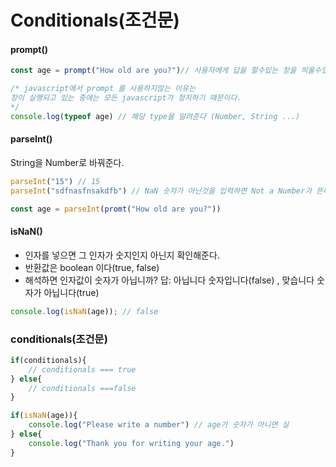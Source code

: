 # Conditionals\(조건문\)

#### prompt\(\)

```javascript
const age = prompt("How old are you?")// 사용자에게 답을 할수있는 창을 띄울수있다.

/* javascript에서 prompt 를 사용하지않는 이유는 
창이 실행되고 있는 중에는 모든 javascript가 정지하기 때문이다. 
*/
console.log(typeof age) // 해당 type을 알려준다 (Number, String ...)
```

#### parseInt\(\)

String을 Number로 바꿔준다.

```javascript
parseInt("15") // 15 
parseInt("sdfnasfnsakdfb") // NaN 숫자가 아닌것을 입력하면 Not a Number가 뜬다.
```

```javascript
const age = parseInt(promt("How old are you?"))
```

#### isNaN\(\)

* 인자를 넣으면 그 인자가 숫지인지 아닌지 확인해준다.
* 반환값은 boolean 이다\(true, false\)
* 해석하면 인자값이 숫자가 아닙니까? 답: 아닙니다 숫자입니다\(false\) , 맞습니다 숫자가 아닙니다\(true\)

```javascript
console.log(isNaN(age)); // false 
```

### conditionals\(조건문\)

```javascript
if(conditionals){
    // conditionals === true
} else{
    // conditionals ===false
}
```

```javascript
if(isNaN(age)){
    console.log("Please write a number") // age가 숫자가 아니면 실
} else{
    console.log("Thank you for writing your age.")
}
```

